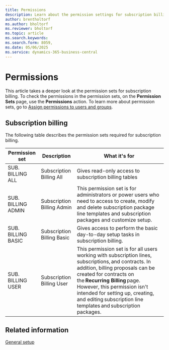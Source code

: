 ```yaml
---
title: Permissions
description: Learn about the permission settings for subscription billing.
author: brentholtorf
ms.author: bholtorf
ms.reviewer: bholtorf
ms.topic: article
ms.search.keywords: 
ms.search.form: 8059,
ms.date: 05/06/2025
ms.service: dynamics-365-business-central
---
```


# Permissions

This article takes a deeper look at the permission sets for subscription billing. To check the permissions in the permission sets, on the **Permission Sets** page, use the **Permissions** action. To learn more about permission sets, go to [Assign permissions to users and groups](../../ui-define-granular-permissions.md).

## Subscription billing

The following table describes the permission sets required for subscription billing.

|Permission set  |Description  |What it's for  |
|---------|---------|---------|
|SUB. BILLING ALL     |Subscription Billing All         | Gives read-only access to subscription billing tables        |
|SUB. BILLING ADMIN      | Subscription Billing Admin        |  This permission set is for administrators or power users who need to access to create, modify and delete subscription package line templates and subscription packages and customize setup.       |
|SUB. BILLING BASIC     |  Subscription Billing Basic        |  Gives access to perform the basic day-to-day setup tasks in subscription billing.        |
|SUB. BILLING USER      |  Subscription Billing User        |  This permission set is for all users working with subscription lines, subscriptions, and contracts. In addition, billing proposals can be created for contracts on the **Recurring Billing** page. However, this permission isn't intended for setting up, creating, and editing subscription line templates and subscription packages.       |

## Related information

[General setup](general.md)
